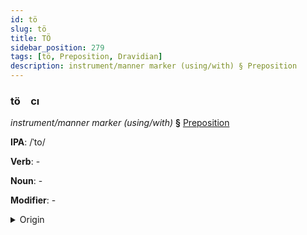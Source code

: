 ```yaml
---
id: tö
slug: tö
title: TÖ
sidebar_position: 279
tags: [tö, Preposition, Dravidian]
description: instrument/manner marker (using/with) § Preposition
---
```


### tö&emsp;<span kind="abugida">cı</span>

*instrument/manner marker (using/with)* **§** [Preposition](../../tags/Preposition)

**IPA**: /ˈto/

**Verb**: -

**Noun**: -

**Modifier**: -

<details>
    <summary>Origin</summary>
    Telugu తో tō /toː/<br/>
    <em>Dravidian Language Family</em>
</details>